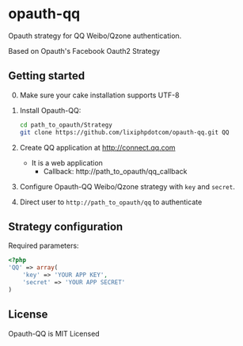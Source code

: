 opauth-qq
=========
Opauth strategy for QQ Weibo/Qzone authentication.

Based on Opauth's Facebook Oauth2 Strategy

Getting started
----------------
0. Make sure your cake installation supports UTF-8

1. Install Opauth-QQ:
   ```bash
   cd path_to_opauth/Strategy
   git clone https://github.com/lixiphpdotcom/opauth-qq.git QQ
   ```
2. Create QQ application at http://connect.qq.com
   - It is a web application
	 - Callback: http://path_to_opauth/qq_callback

3. Configure Opauth-QQ Weibo/Qzone strategy with `key` and `secret`.

4. Direct user to `http://path_to_opauth/qq` to authenticate

Strategy configuration
----------------------

Required parameters:

```php
<?php
'QQ' => array(
	'key' => 'YOUR APP KEY',
	'secret' => 'YOUR APP SECRET'
)
```

License
---------
Opauth-QQ is MIT Licensed  